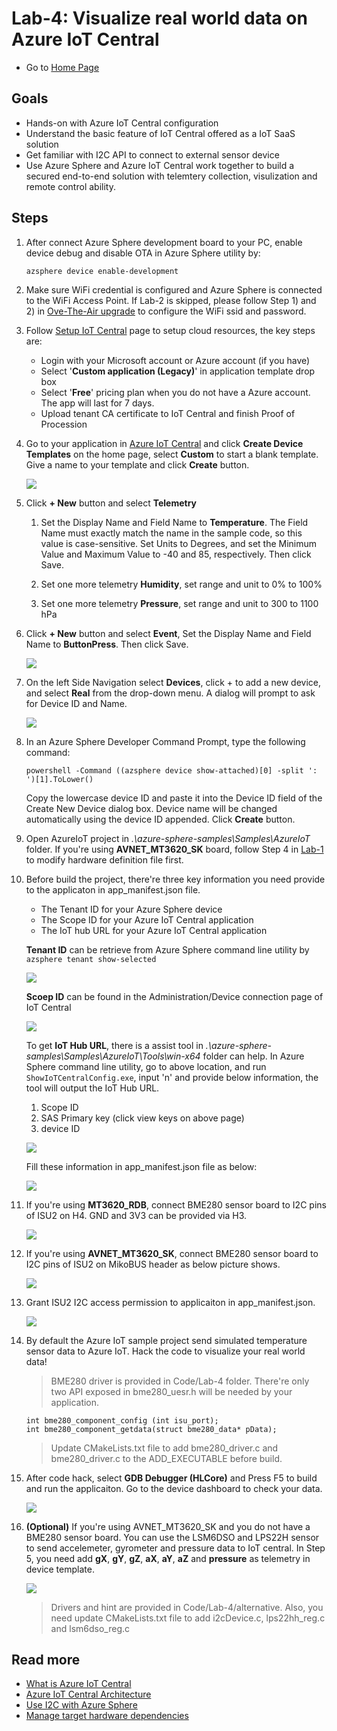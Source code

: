 # Lab-4: Visualize real world data on Azure IoT Central

- Go to [Home Page](README.md)

## Goals

- Hands-on with Azure IoT Central configuration
- Understand the basic feature of IoT Central offered as a IoT SaaS solution
- Get familiar with I2C API to connect to external sensor device
- Use Azure Sphere and Azure IoT Central work together to build a secured end-to-end solution with telemtery collection, visulization and remote control ability.

## Steps

1. After connect Azure Sphere development board to your PC, enable device debug and disable OTA in Azure Sphere utility by:
   
   `azsphere device enable-development`

2. Make sure WiFi credential is configured and Azure Sphere is connected to the WiFi Access Point. If Lab-2 is skipped, please follow Step 1) and 2) in [Ove-The-Air upgrade](Lab-2.md) to configure the WiFi ssid and password.
   
3. Follow [Setup IoT Central](https://docs.microsoft.com/en-us/azure-sphere/app-development/setup-iot-central) page to setup cloud resources, the key steps are:
    
    - Login with your Microsoft account or Azure account (if you have)
    - Select '**Custom application (Legacy)**' in application template drop box
    - Select '**Free**' pricing plan when you do not have a Azure account. The app will last for 7 days.
    - Upload tenant CA certificate to IoT Central and finish Proof of Procession

4. Go to your application in [Azure IoT Central](https://apps.azureiotcentral.com/) and click **Create Device Templates** on the home page, select **Custom** to start a blank template. Give a name to your template and click **Create** button. 

    ![](images/AzureSphereTemplate.png)
   
5. Click **+ New** button and select **Telemetry**
   
   1. Set the Display Name and Field Name to **Temperature**. The Field Name must exactly match the name in the sample code, so this value is case-sensitive. Set Units to Degrees, and set the Minimum Value and Maximum Value to -40 and 85, respectively. Then click Save.

   2. Set one more telemetry **Humidity**, set range and unit to 0% to 100%
   3. Set one more telemetry **Pressure**, set range and unit to 300 to 1100 hPa

6. Click **+ New** button and select **Event**, Set the Display Name and Field Name to **ButtonPress**. Then click Save. 

    ![](images/Template.png)

7. On the left Side Navigation select **Devices**, click + to add a new device, and select **Real** from the drop-down menu. A dialog will prompt to ask for Device ID and Name.

    ![](images/RealDevice.png)

8. In an Azure Sphere Developer Command Prompt, type the following command:
   
   `powershell -Command ((azsphere device show-attached)[0] -split ': ')[1].ToLower()`

   Copy the lowercase device ID and paste it into the Device ID field of the Create New Device dialog box. Device name will be changed automatically using the device ID appended. Click **Create** button.

3. Open AzureIoT project in *.\azure-sphere-samples\Samples\AzureIoT* folder. If you're using **AVNET_MT3620_SK** board, follow Step 4 in [Lab-1](Lab-1.md) to modify hardware definition file first.
   
4. Before build the project, there're three key information you need provide to the applicaton in app_manifest.json file.  
   
   - The Tenant ID for your Azure Sphere device
   - The Scope ID for your Azure IoT Central application
   - The IoT hub URL for your Azure IoT Central application 

    **Tenant ID** can be retrieve from Azure Sphere command line utility by
    `azsphere tenant show-selected`

    ![](images/tenant.png)

    **Scoep ID** can be found in the Administration/Device connection page of IoT Central

    ![](images/centralsetting.png)

    To get **IoT Hub URL**, there is a assist tool in *.\azure-sphere-samples\Samples\AzureIoT\Tools\win-x64* folder can help. In Azure Sphere command line utility, go to above location, and run `ShowIoTCentralConfig.exe`, input 'n' and provide below information, the tool will output the IoT Hub URL.

    1. Scope ID
    2. SAS Primary key (click view keys on above page)
    3. device ID

    ![](images/ShowIoTCentralConfig.png)

    Fill these information in app_manifest.json file as below:

    ![](images/central_manifest.png)

10. If you're using **MT3620_RDB**, connect BME280 sensor board to I2C pins of ISU2 on H4. GND and 3V3 can be provided via H3.

    ![](images/MT3620_DVB_I2C.png)

11. If you're using **AVNET_MT3620_SK**, connect BME280 sensor board to I2C pins of ISU2 on MikoBUS header as below picture shows. 

    ![](images/SK_BME280.png)


12. Grant ISU2 I2C access permission to applicaiton in app_manifest.json.
    
    ![](images/i2c.png)

13. By default the Azure IoT sample project send simulated temperature sensor data to Azure IoT. Hack the code to visualize your real world data! 

    > BME280 driver is provided in Code/Lab-4 folder. There're only two API exposed in bme280_uesr.h will be needed by your application. 
    
    ```
    int bme280_component_config (int isu_port);
    int bme280_component_getdata(struct bme280_data* pData);
    ```

    > Update CMakeLists.txt file to add bme280_driver.c and bme280_driver.c to the ADD_EXECUTABLE before build.

14. After code hack, select **GDB Debugger (HLCore)** and Press F5 to build and run the applicaiton. Go to the device dashboard to check your data.

    ![](images/datapreview.png)

15. **(Optional)** If you're using AVNET_MT3620_SK and you do not have a BME280 sensor board. You can use the LSM6DSO and LPS22H sensor to send accelemeter, gyrometer and pressure data to IoT central. In Step 5, you need add **gX**, **gY**, **gZ**, **aX**, **aY**, **aZ** and **pressure** as telemetry in device template. 

    ![](images/avnetsensor.png)
    
    > Drivers and hint are provided in Code/Lab-4/alternative. Also, you need update CMakeLists.txt file to add i2cDevice.c, lps22hh_reg.c and lsm6dso_reg.c

## Read more

- [What is Azure IoT Central](https://docs.microsoft.com/en-us/azure/iot-central/overview-iot-central)
- [Azure IoT Central Architecture](https://docs.microsoft.com/en-us/azure/iot-central/concepts-architecture)
- [Use I2C with Azure Sphere](https://docs.microsoft.com/en-us/azure-sphere/app-development/i2c)
- [Manage target hardware dependencies](https://docs.microsoft.com/en-us/azure-sphere/app-development/manage-hardware-dependencies)


